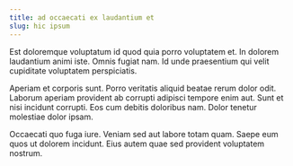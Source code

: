 ```yaml
---
title: ad occaecati ex laudantium et
slug: hic ipsum
---
```


Est doloremque voluptatum id quod quia porro voluptatem et. In dolorem laudantium animi iste. Omnis fugiat nam. Id unde praesentium qui velit cupiditate voluptatem perspiciatis.

Aperiam et corporis sunt. Porro veritatis aliquid beatae rerum dolor odit. Laborum aperiam provident ab corrupti adipisci tempore enim aut. Sunt et nisi incidunt corrupti. Eos cum debitis doloribus nam. Dolor tenetur molestiae dolor ipsam.

Occaecati quo fuga iure. Veniam sed aut labore totam quam. Saepe eum quos ut dolorem incidunt. Eius autem quae sed provident voluptatem nostrum.

